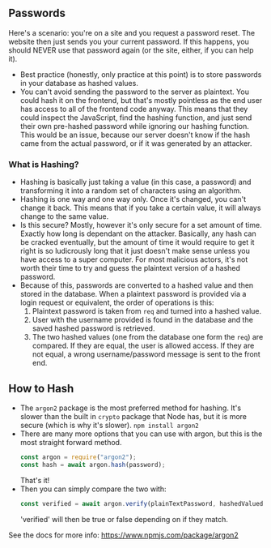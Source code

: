 ## Passwords

Here's a scenario: you're on a site and you request a password reset. The website then just sends you your current password. If this happens, you should NEVER use that password again (or the site, either, if you can help it).

- Best practice (honestly, only practice at this point) is to store passwords in your database as hashed values.
- You can't avoid sending the password to the server as plaintext. You could hash it on the frontend, but that's mostly pointless as the end user has access to all of the frontend code anyway. This means that they could inspect the JavaScript, find the hashing function, and just send their own pre-hashed password while ignoring our hashing function. This would be an issue, because our server doesn't know if the hash came from the actual password, or if it was generated by an attacker.

### What is Hashing?

- Hashing is basically just taking a value (in this case, a password) and transforming it into a random set of characters using an algorithm.
- Hashing is one way and one way only. Once it's changed, you can't change it back. This means that if you take a certain value, it will always change to the same value.
- Is this secure? Mostly, however it's only secure for a set amount of time. Exactly how long is dependant on the attacker. Basically, any hash can be cracked eventually, but the amount of time it would require to get it right is so ludicrously long that it just doesn't make sense unless you have access to a super computer. For most malicious actors, it's not worth their time to try and guess the plaintext version of a hashed password.
- Because of this, passwords are converted to a hashed value and then stored in the database. When a plaintext password is provided via a login request or equivalent, the order of operations is this:
  1. Plaintext password is taken from `req` and turned into a hashed value.
  2. User with the username provided is found in the database and the saved hashed password is retrieved.
  3. The two hashed values (one from the database one form the `req`) are compared. If they are equal, the user is allowed access. If they are not equal, a wrong username/password message is sent to the front end.

## How to Hash

- The `argon2` package is the most preferred method for hashing. It's slower than the built in `crypto` package that Node has, but it is more secure (which is why it's slower). `npm install argon2`
- There are many more options that you can use with argon, but this is the most straight forward method.
  ```js
  const argon = require("argon2");
  const hash = await argon.hash(password);
  ```
  That's it!
- Then you can simply compare the two with:
  ```js
  const verified = await argon.verify(plainTextPassword, hashedValuedFromDB);
  ```
  'verified' will then be true or false depending on if they match.


See the docs for more info: https://www.npmjs.com/package/argon2